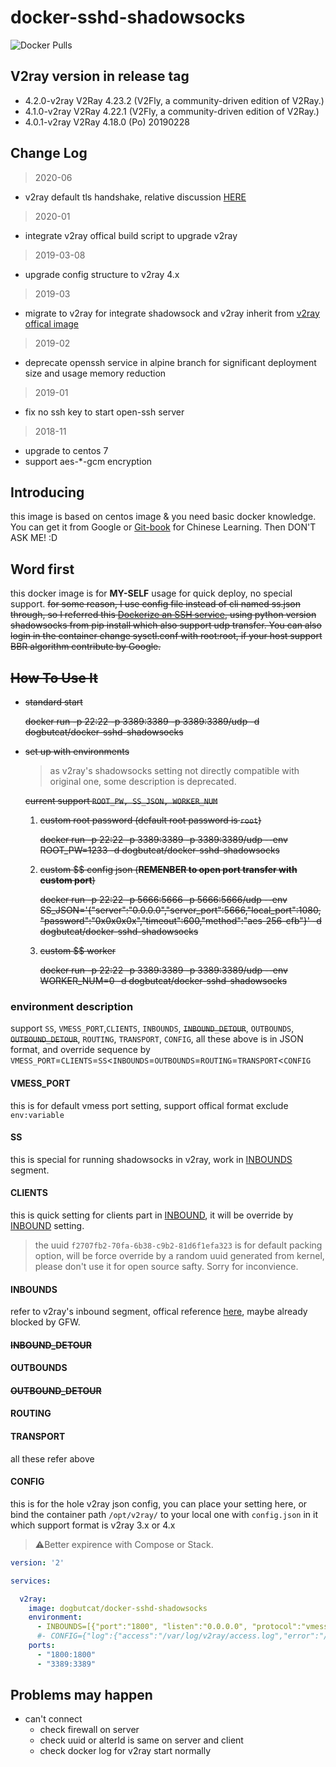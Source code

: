 # docker-sshd-shadowsocks

![Docker Pulls](https://img.shields.io/docker/pulls/dogbutcat/docker-sshd-shadowsocks)

## V2ray version in release tag

- 4.2.0-v2ray V2Ray 4.23.2 (V2Fly, a community-driven edition of V2Ray.)
- 4.1.0-v2ray V2Ray 4.22.1 (V2Fly, a community-driven edition of V2Ray.)
- 4.0.1-v2ray V2Ray 4.18.0 (Po) 20190228

## Change Log

> 2020-06

- v2ray default tls handshake, relative discussion [HERE][tls-discussion]

> 2020-01

- integrate v2ray offical build script to upgrade v2ray

> 2019-03-08

- upgrade config structure to v2ray 4.x

> 2019-03

- migrate to v2ray for integrate shadowsock and v2ray inherit from [v2ray offical image](https://hub.docker.com/r/v2ray/official)

> 2019-02

- deprecate openssh service in alpine branch for significant deployment size and usage memory reduction

> 2019-01

- fix no ssh key to start open-ssh server

> 2018-11

- upgrade to centos 7
- support aes-*-gcm encryption

## Introducing

this image is based on centos image & you need basic docker knowledge. You can get it from Google or [Git-book](https://yeasy.gitbooks.io/docker_practice/) for Chinese Learning. Then DON'T ASK ME! :D

## Word first

this docker image is for **MY-SELF** usage for quick deploy, no special support. ~~for some reason, I use config file instead of cli named ss.json through, so I referred this [Dockerize an SSH service](https://docs.docker.com/engine/examples/running_ssh_service/#build-an-eg_sshd-image), using python version shadowsocks from pip install which also support udp transfer. You can also login in the container change sysctl.conf with root:root, if your host support BBR algorithm contribute by Google.~~

## ~~How To Use It~~

- ~~standard start~~

    ~~docker run -p 22:22 -p 3389:3389 -p 3389:3389/udp
        -d dogbutcat/docker-sshd-shadowsocks~~

- ~~set up with environments~~

  > as v2ray's shadowsocks setting not directly compatible with original one, some description is deprecated.

  ~~current support ```ROOT_PW, SS_JSON, WORKER_NUM```~~

  1. ~~custom root password (default root password is ```root```)~~

        ~~docker run -p 22:22 -p 3389:3389 -p 3389:3389/udp
            --env ROOT_PW=1233
            -d dogbutcat/docker-sshd-shadowsocks~~

  1. ~~custom $$ config json (**REMENBER to open port transfer with custom port**)~~

        ~~docker run -p 22:22 -p 5666:5666 -p 5666:5666/udp
            --env SS_JSON='{"server":"0.0.0.0","server_port":5666,"local_port":1080,
                            "password":"0x0x0x0x","timeout":600,"method":"aes-256-cfb"}'
            -d dogbutcat/docker-sshd-shadowsocks~~

  1. ~~custom $$ worker~~

        ~~docker run -p 22:22 -p 3389:3389 -p 3389:3389/udp
            --env WORKER_NUM=0
            -d dogbutcat/docker-sshd-shadowsocks~~

### environment description

  support `SS`, `VMESS_PORT`,`CLIENTS`, `INBOUNDS`, ~~`INBOUND_DETOUR`~~, `OUTBOUNDS`, ~~`OUTBOUND_DETOUR`~~, `ROUTING`, `TRANSPORT`, `CONFIG`, all these above is in JSON format, and override sequence by `VMESS_PORT`=`CLIENTS`=`SS`<`INBOUNDS`=`OUTBOUNDS`=`ROUTING`=`TRANSPORT`<`CONFIG`

#### **VMESS_PORT**

this is for default vmess port setting, support offical format exclude `env:variable`

#### **SS**

this is special for running shadowsocks in v2ray, work in [INBOUNDS](#inbounds) segment.

#### **CLIENTS**

this is quick setting for clients part in [INBOUND](#inbound), it will be override by [INBOUND](#inbound) setting.

> the uuid `f2707fb2-70fa-6b38-c9b2-81d6f1efa323` is for default packing option, will be force override by a random uuid generated from kernel, please don't use it for open source safty. Sorry for inconvience.

#### **INBOUNDS**

refer to v2ray's inbound segment, offical reference [here](https://www.v2ray.com/chapter_02/02_protocols.html), maybe already blocked by GFW.

#### ~~**INBOUND_DETOUR**~~

#### **OUTBOUNDS**

#### ~~**OUTBOUND_DETOUR**~~

#### **ROUTING**

#### **TRANSPORT**

all these refer above

#### **CONFIG**

this is for the hole v2ray json config, you can place your setting here, or bind the container path `/opt/v2ray/` to your local one with `config.json` in it which support format is v2ray 3.x or 4.x

> ⚠️Better expirence with Compose or Stack.

```yaml
version: '2'

services:

  v2ray:
    image: dogbutcat/docker-sshd-shadowsocks
    environment:
      - INBOUNDS=[{"port":"1800", "listen":"0.0.0.0", "protocol":"vmess","settings":{"clients":[{"id":"f2707fb2-70fa-6b38-c9b2-81d6f1efa323","level":1,"alterId":100, "email":"vmess@default.domain"}]},"streamSettings":{"network":"tcp"}},{"protocol":"shadowsocks","listen":"0.0.0.0","port":3389,"settings":{"email":"ss@v2ray.com","method":"aes-256-gcm","password":"0x0x0x0x","network":"tcp,udp"}}]
      #- CONFIG={"log":{"access":"/var/log/v2ray/access.log","error":"/var/log/v2ray/error.log","loglevel":"warning"},"inbounds":[{"port":"env:VMESS_PORT", "listen":"0.0.0.0", "protocol":"vmess","settings":{"clients":[{"id":"f2707fb2-70fa-6b38-c9b2-81d6f1efa323","level":1,"alterId":100, "email":"vmess@default.domain"}]},"streamSettings":{"network":"tcp"}},{"protocol":"shadowsocks","listen":"0.0.0.0","port":3389,"settings":{"email":"ss@v2ray.com","method":"aes-256-gcm","password":"0x0x0x0x","network":"tcp,udp"}}],"outbounds":[{"protocol":"freedom","settings":{}},{"protocol":"blackhole","settings":{},"tag":"blocked"}],"routing":{"strategy":"rules","settings":{"rules":[{"type":"field","ip":["0.0.0.0/8","10.0.0.0/8","100.64.0.0/10","127.0.0.0/8","169.254.0.0/16","172.16.0.0/12","192.0.0.0/24","192.0.2.0/24","192.168.0.0/16","198.18.0.0/15","198.51.100.0/24","203.0.113.0/24","::1/128","fc00::/7","fe80::/10"],"outboundTag":"blocked"}]}},"transport":{},"dns":{"network":"tcp","address":"1.1.1.1","port":53}}
    ports:
      - "1800:1800"
      - "3389:3389"
```

## Problems may happen

- can't connect
  - check firewall on server
  - check uuid or alterId is same on server and client
  - check docker log for v2ray start normally

[tls-discussion]: https://github.com/v2ray/discussion/issues/704
